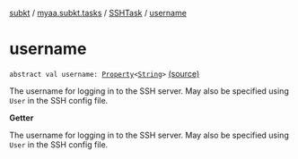 [subkt](../../index.md) / [myaa.subkt.tasks](../index.md) / [SSHTask](index.md) / [username](./username.md)

# username

`abstract val username: `[`Property`](https://docs.gradle.org/current/javadoc/org/gradle/api/provider/Property.html)`<`[`String`](https://kotlinlang.org/api/latest/jvm/stdlib/kotlin/-string/index.html)`>` [(source)](https://github.com/Myaamori/SubKt/blob/0.1.9/src/main/kotlin/myaa/subkt/tasks/tasks.kt#L1876)

The username for logging in to the SSH server.
May also be specified using `User` in the SSH config file.

**Getter**

The username for logging in to the SSH server.
May also be specified using `User` in the SSH config file.

